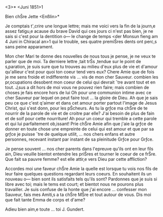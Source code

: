  <3>* <Juni 1851>1

Bien chŠre Jette <Enßlin>*

Je comptais t'‚crire une longue lettre; mais me voici vers la fin de la journ‚e assez fatigu‚e acause du brave David qui ces jours ci n'est pas bien, je ne sais si c'est pour la dentition o— le change de temps <der Monsun fieng am 4 Juni in Chiracal an>1 qui le trouble, ses quatre premiŠres dents ont perc‚s sans peine apparament.

Mon cher Mari te donne des nouvelles de nous tous je pense, je ne veux te parler que de moi. Ta derniere lettre ‚tait trŠs ‚tendue sur le point de s‚paration, je suis sure que tu trouves au milieu d'eux plus de vie et d'amour qu'allieur c'est pour quoi ton coeur tend vers eux? Chere Amie que de fois je me sens froide et indifferente vis … vis de mon cher Sauveur. combien les pr‚ocupations desobent mon coeur de celui qui devrait ˆtre avant tout et en tout. J‚sus a dit hors de moi vous ne pouvez rien faire; mais combien de choses je fais encore hors de lui Oh pour une communion intime avec ce cher Sauveur par lequel on peut faire tout … la gloire de Dieu. Ah que je sais peu ce que c'est q'aimer et dans cet amour porter partout l'image de Jesus Christ, qui s'est donn‚ pour les pŠcheurs. As tu la grƒce ma chŠre de te nourrir de la parole de vie et de croitre par elle? J'ai besoin de plus de fain et de soif pour cette nourriture! Ah pour un coeur qui tremble a cette parole et qui lui parfaitement ob‚issant! Prie chŠre Amie afin que j'aie la grƒce de donner en toute chose une empreinte de celui qui est amour et que par sa grƒce je puisse ˆtre de quelque utilit‚ … nos chers enfans et autre personnes, recevant instant par instant de sa pleinitude Grƒce pour Grƒce.

Je pense souvent … nos cher parents dans l'epreuve qu'ils ont en leur fils ain‚ Dieu veuille bientot entendre les priŠres et tourner le coeur de ce frŠre. Que fait sa pauvre femme? est elle attir‚e vers Dieu par cette affliction?

Accordes moi une faveur chŠre Amie la quelle est lorsque tu vois nos fils de leur faire quelques questions regardant leurs coeurs. En souhaitent ils un nouveau o— bien sont ils satisfaits tels qu'ils sont? Pardonnes que je suis si libre avec toi; mais le tems est court; et bientot nous ne pourons plus travailler. Je suis confuse de la honte que j'ai encore … confesser mon Sauveur, fais mes Amiti‚s a ta chŠre MŠre et tout autour de vous. Dis moi que fait tante Emma de corps et d'ame?

Adieu bien aim‚e toute … toi
 J. Gundert.

